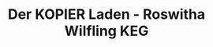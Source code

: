---
title: "Der KOPIER Laden - Roswitha Wilfling KEG"
url: /graz/der-kopier-laden-roswitha-wilfling-keg/
shop: Kopieren
---